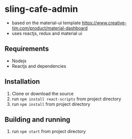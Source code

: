 # sling-cafe-admin

* based on the material-ui template https://www.creative-tim.com/product/material-dashboard
* uses reactjs, redux and material ui

## Requirements

* Nodejs
* Reactjs and dependencies

## Installation

1. Clone or download the source
2. run `npm install react-scripts` from project directory
3. run `npm install` from project directory

## Building and running

1. run `npm start` from project directory
